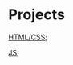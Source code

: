 # Projects

[HTML/CSS](https://nomenestomenit.github.io/Projects/HTML/build/);


[JS](https://nomenestomenit.github.io/Projects/8ballTodo/dist/index.html);
